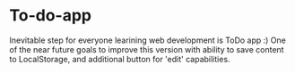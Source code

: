 # To-do-app
Inevitable step for everyone learining web development is ToDo app :)
One of the near future goals to improve this version with ability to save content to LocalStorage,
and additional button for 'edit' capabilities.
